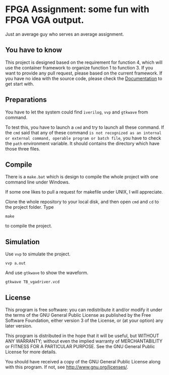 # FPGA Assignment: some fun with FPGA VGA output.

Just an average guy who serves an average assignment.

## You have to know

This project is designed based on the requirement for function 4, which will use the container framework to organize function 1 to function 3. If you want to provide any pull request, please based on the current framework. If you have no idea with the source code, please check the [Documentation](doc/Home.md) to get start with.

## Preparations

You have to let the system could find `iverilog`, `vvp` and `gtkwave` from command.

To test this, you have to launch a `cmd` and try to launch all these command. If the `cmd` said that any of these command `is not recognized as an internal or external command, operable program or batch file`, you have to check the `path` environment variable. It should contains the directory which have those three files.

## Compile

There is a `make.bat` which is design to compile the whole project with one command line under Windows.

If some one likes to pull a request for makefile under UNIX, I will appreciate.

Clone the whole repository to your local disk, and then open `cmd` and `cd` to the project folder. Type

	make

to compile the project.

## Simulation

Use `vvp` to simulate the project.

	vvp a.out

And use `gtkwave` to show the waveform.

	gtkwave TB_vgadriver.vcd

## License

This program is free software: you can redistribute it and/or modify
it under the terms of the GNU General Public License as published by
the Free Software Foundation, either version 3 of the License, or
(at your option) any later version.

This program is distributed in the hope that it will be useful,
but WITHOUT ANY WARRANTY; without even the implied warranty of
MERCHANTABILITY or FITNESS FOR A PARTICULAR PURPOSE.  See the
GNU General Public License for more details.

You should have received a copy of the GNU General Public License
along with this program.  If not, see <http://www.gnu.org/licenses/>.